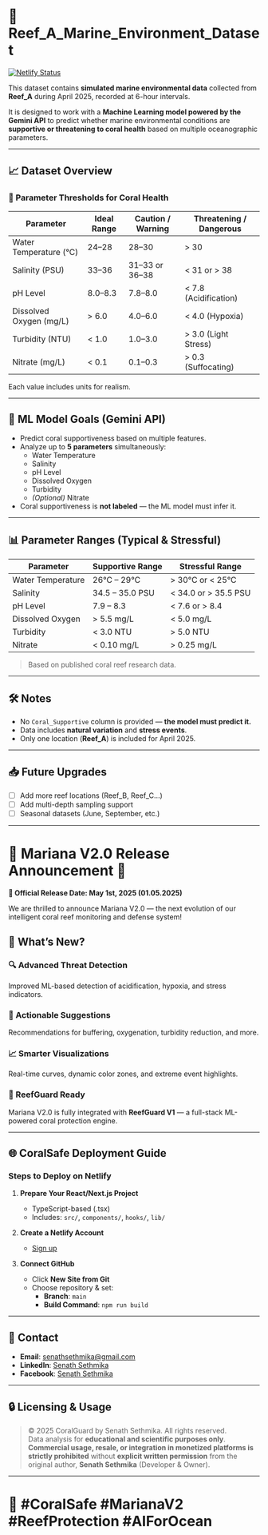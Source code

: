 # 📄 Reef_A_Marine_Environment_Dataset

[![Netlify Status](https://api.netlify.com/api/v1/badges/CoralSense/deploy-status)](https://app.netlify.com/sites/YOUR_SITE_NAME/deploys)

This dataset contains **simulated marine environmental data** collected from **Reef_A** during April 2025, recorded at 6-hour intervals.

It is designed to work with a **Machine Learning model powered by the Gemini API** to predict whether marine environmental conditions are **supportive or threatening to coral health** based on multiple oceanographic parameters.

---

## 📈 Dataset Overview

### 🌊 Parameter Thresholds for Coral Health

| Parameter            | Ideal Range  | Caution / Warning     | Threatening / Dangerous        |
|----------------------|--------------|------------------------|---------------------------------|
| Water Temperature (°C) | 24–28       | 28–30                  | > 30                            |
| Salinity (PSU)         | 33–36       | 31–33 or 36–38         | < 31 or > 38                    |
| pH Level              | 8.0–8.3      | 7.8–8.0                | < 7.8 (Acidification)           |
| Dissolved Oxygen (mg/L)| > 6.0      | 4.0–6.0                | < 4.0 (Hypoxia)                 |
| Turbidity (NTU)       | < 1.0        | 1.0–3.0                | > 3.0 (Light Stress)            |
| Nitrate (mg/L)        | < 0.1        | 0.1–0.3                | > 0.3 (Suffocating)             |

Each value includes units for realism.

---

## 🤖 ML Model Goals (Gemini API)

- Predict coral supportiveness based on multiple features.
- Analyze up to **5 parameters** simultaneously:
  - Water Temperature
  - Salinity
  - pH Level
  - Dissolved Oxygen
  - Turbidity
  - *(Optional)* Nitrate
- Coral supportiveness is **not labeled** — the ML model must infer it.

---

## 📊 Parameter Ranges (Typical & Stressful)

| Parameter            | Supportive Range      | Stressful Range            |
|----------------------|------------------------|-----------------------------|
| Water Temperature     | 26°C – 29°C           | > 30°C or < 25°C           |
| Salinity              | 34.5 – 35.0 PSU       | < 34.0 or > 35.5 PSU       |
| pH Level              | 7.9 – 8.3             | < 7.6 or > 8.4             |
| Dissolved Oxygen      | > 5.5 mg/L            | < 5.0 mg/L                 |
| Turbidity             | < 3.0 NTU             | > 5.0 NTU                  |
| Nitrate               | < 0.10 mg/L           | > 0.25 mg/L                |

> Based on published coral reef research data.

---

## 🛠️ Notes

- No `Coral_Supportive` column is provided — **the model must predict it.**
- Data includes **natural variation** and **stress events**.
- Only one location (**Reef_A**) is included for April 2025.

---

## 📥 Future Upgrades

- [ ] Add more reef locations (Reef_B, Reef_C…)
- [ ] Add multi-depth sampling support
- [ ] Seasonal datasets (June, September, etc.)

---

# 🌊 Mariana V2.0 Release Announcement 🚀

**🎉 Official Release Date: May 1st, 2025 (01.05.2025)**

We are thrilled to announce Mariana V2.0 — the next evolution of our intelligent coral reef monitoring and defense system!

## 🧠 What’s New?

### 🔍 Advanced Threat Detection
Improved ML-based detection of acidification, hypoxia, and stress indicators.

### 🧪 Actionable Suggestions
Recommendations for buffering, oxygenation, turbidity reduction, and more.

### 📈 Smarter Visualizations
Real-time curves, dynamic color zones, and extreme event highlights.

### 🧠 ReefGuard Ready
Mariana V2.0 is fully integrated with **ReefGuard V1** — a full-stack ML-powered coral protection engine.

---

## 🌐 CoralSafe Deployment Guide

### Steps to Deploy on Netlify

1. **Prepare Your React/Next.js Project**
   - TypeScript-based (.tsx)
   - Includes: `src/`, `components/`, `hooks/`, `lib/`

2. **Create a Netlify Account**
   - [Sign up](https://netlify.com)

3. **Connect GitHub**
   - Click **New Site from Git**
   - Choose repository & set:
     - **Branch**: `main`
     - **Build Command**: `npm run build`

---

## 📧 Contact

- **Email**: [senathsethmika@gmail.com](mailto:senathsethmika@gmail.com)  
- **LinkedIn**: [Senath Sethmika](https://www.linkedin.com/in/senath-sethmika-b8584a268/)  
- **Facebook**: [Senath Sethmika](https://facebook.com/senath.sethmika)

---

## 🔒 Licensing & Usage

> © 2025 CoralGuard by Senath Sethmika. All rights reserved.  
> Data analysis for **educational and scientific purposes only**.  
> **Commercial usage, resale, or integration in monetized platforms is strictly prohibited** without **explicit written permission** from the original author, **Senath Sethmika** (Developer & Owner).

---

# 🌊 #CoralSafe #MarianaV2 #ReefProtection #AIForOcean
